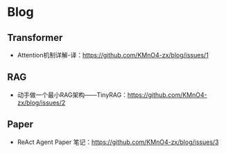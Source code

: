 # Blog

## Transformer

- Attention机制详解-译：https://github.com/KMnO4-zx/blog/issues/1 

## RAG

- 动手做一个最小RAG架构——TinyRAG：https://github.com/KMnO4-zx/blog/issues/2


## Paper

- ReAct Agent Paper 笔记：https://github.com/KMnO4-zx/blog/issues/3

